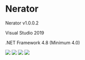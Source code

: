 # Nerator
  <p>Nerator v1.0.0.2</p>
  <p>Visual Studio 2019</p>
  <p>.NET Framework 4.8 (Minimum 4.0)</p>
  <img src="https://www.photo.herominyum.com/resimler/2020/05/14/OQpU.png"></>
  <img src="https://www.photo.herominyum.com/resimler/2020/05/14/OsW7.png"></>
  <img src="https://www.photo.herominyum.com/resimler/2020/05/14/O9AX.png"></>
  <img src="https://www.photo.herominyum.com/resimler/2020/05/14/OGxT.png"></>
